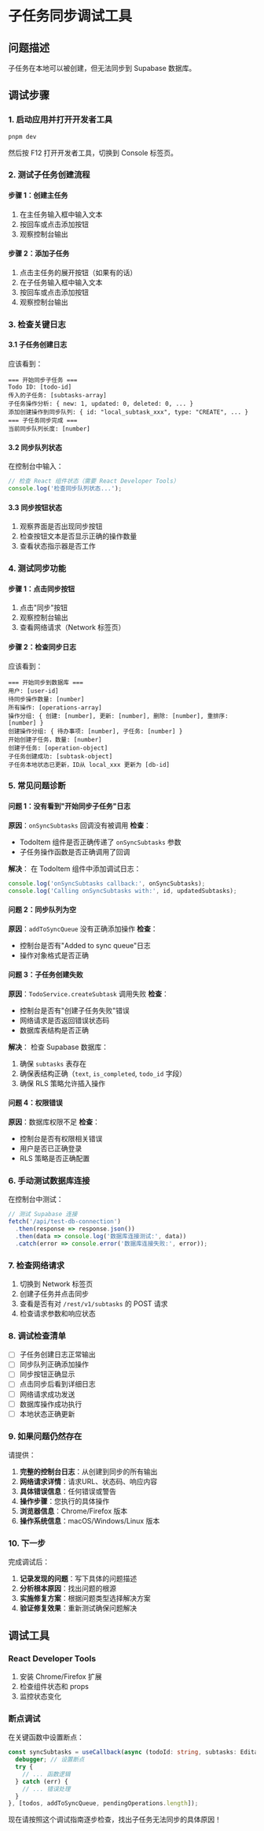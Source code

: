# 子任务同步调试工具

## 问题描述
子任务在本地可以被创建，但无法同步到 Supabase 数据库。

## 调试步骤

### 1. 启动应用并打开开发者工具

```bash
pnpm dev
```

然后按 F12 打开开发者工具，切换到 Console 标签页。

### 2. 测试子任务创建流程

#### 步骤 1：创建主任务
1. 在主任务输入框中输入文本
2. 按回车或点击添加按钮
3. 观察控制台输出

#### 步骤 2：添加子任务
1. 点击主任务的展开按钮（如果有的话）
2. 在子任务输入框中输入文本
3. 按回车或点击添加按钮
4. 观察控制台输出

### 3. 检查关键日志

#### 3.1 子任务创建日志
应该看到：
```
=== 开始同步子任务 ===
Todo ID: [todo-id]
传入的子任务: [subtasks-array]
子任务操作分析: { new: 1, updated: 0, deleted: 0, ... }
添加创建操作到同步队列: { id: "local_subtask_xxx", type: "CREATE", ... }
=== 子任务同步完成 ===
当前同步队列长度: [number]
```

#### 3.2 同步队列状态
在控制台中输入：
```javascript
// 检查 React 组件状态（需要 React Developer Tools）
console.log('检查同步队列状态...');
```

#### 3.3 同步按钮状态
1. 观察界面是否出现同步按钮
2. 检查按钮文本是否显示正确的操作数量
3. 查看状态指示器是否工作

### 4. 测试同步功能

#### 步骤 1：点击同步按钮
1. 点击"同步"按钮
2. 观察控制台输出
3. 查看网络请求（Network 标签页）

#### 步骤 2：检查同步日志
应该看到：
```
=== 开始同步到数据库 ===
用户: [user-id]
待同步操作数量: [number]
所有操作: [operations-array]
操作分组: { 创建: [number], 更新: [number], 删除: [number], 重排序: [number] }
创建操作分组: { 待办事项: [number], 子任务: [number] }
开始创建子任务，数量: [number]
创建子任务: [operation-object]
子任务创建成功: [subtask-object]
子任务本地状态已更新，ID从 local_xxx 更新为 [db-id]
```

### 5. 常见问题诊断

#### 问题 1：没有看到"开始同步子任务"日志
**原因**：`onSyncSubtasks` 回调没有被调用
**检查**：
- TodoItem 组件是否正确传递了 `onSyncSubtasks` 参数
- 子任务操作函数是否正确调用了回调

**解决**：
在 TodoItem 组件中添加调试日志：
```typescript
console.log('onSyncSubtasks callback:', onSyncSubtasks);
console.log('Calling onSyncSubtasks with:', id, updatedSubtasks);
```

#### 问题 2：同步队列为空
**原因**：`addToSyncQueue` 没有正确添加操作
**检查**：
- 控制台是否有"Added to sync queue"日志
- 操作对象格式是否正确

#### 问题 3：子任务创建失败
**原因**：`TodoService.createSubtask` 调用失败
**检查**：
- 控制台是否有"创建子任务失败"错误
- 网络请求是否返回错误状态码
- 数据库表结构是否正确

**解决**：
检查 Supabase 数据库：
1. 确保 `subtasks` 表存在
2. 确保表结构正确（`text`, `is_completed`, `todo_id` 字段）
3. 确保 RLS 策略允许插入操作

#### 问题 4：权限错误
**原因**：数据库权限不足
**检查**：
- 控制台是否有权限相关错误
- 用户是否已正确登录
- RLS 策略是否正确配置

### 6. 手动测试数据库连接

在控制台中测试：
```javascript
// 测试 Supabase 连接
fetch('/api/test-db-connection')
  .then(response => response.json())
  .then(data => console.log('数据库连接测试:', data))
  .catch(error => console.error('数据库连接失败:', error));
```

### 7. 检查网络请求

1. 切换到 Network 标签页
2. 创建子任务并点击同步
3. 查看是否有对 `/rest/v1/subtasks` 的 POST 请求
4. 检查请求参数和响应状态

### 8. 调试检查清单

- [ ] 子任务创建日志正常输出
- [ ] 同步队列正确添加操作
- [ ] 同步按钮正确显示
- [ ] 点击同步后看到详细日志
- [ ] 网络请求成功发送
- [ ] 数据库操作成功执行
- [ ] 本地状态正确更新

### 9. 如果问题仍然存在

请提供：
1. **完整的控制台日志**：从创建到同步的所有输出
2. **网络请求详情**：请求URL、状态码、响应内容
3. **具体错误信息**：任何错误或警告
4. **操作步骤**：您执行的具体操作
5. **浏览器信息**：Chrome/Firefox 版本
6. **操作系统信息**：macOS/Windows/Linux 版本

### 10. 下一步

完成调试后：
1. **记录发现的问题**：写下具体的问题描述
2. **分析根本原因**：找出问题的根源
3. **实施修复方案**：根据问题类型选择解决方案
4. **验证修复效果**：重新测试确保问题解决

## 调试工具

### React Developer Tools
1. 安装 Chrome/Firefox 扩展
2. 检查组件状态和 props
3. 监控状态变化

### 断点调试
在关键函数中设置断点：
```typescript
const syncSubtasks = useCallback(async (todoId: string, subtasks: EditableSubtask[]) => {
  debugger; // 设置断点
  try {
    // ... 函数逻辑
  } catch (err) {
    // ... 错误处理
  }
}, [todos, addToSyncQueue, pendingOperations.length]);
```

现在请按照这个调试指南逐步检查，找出子任务无法同步的具体原因！

